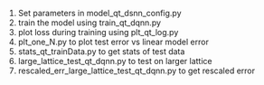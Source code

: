 1. Set parameters in model_qt_dsnn_config.py
2. train the model using train_qt_dqnn.py
3. plot loss during training using plt_qt_log.py
4. plt_one_N.py to plot test error  vs linear model error
5. stats_qt_trainData.py to get stats of test data
6. large_lattice_test_qt_dqnn.py to test on larger lattice
7. rescaled_err_large_lattice_test_qt_dqnn.py to get rescaled error
